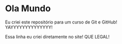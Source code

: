 # Ola Mundo
 Eu criei este repositório para um curso de Git e GitHub! YAYYYYYYYYYYYYYY!

Essa linha eu criei diretamente no site! QUE LEGAL!
